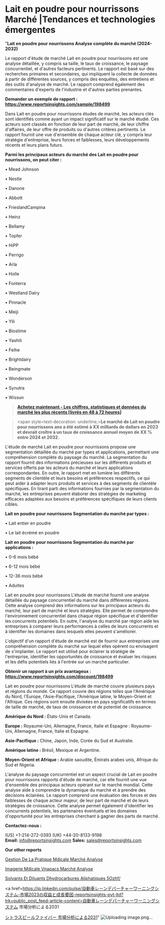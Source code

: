 # Lait en poudre pour nourrissons Marché |Tendances et technologies émergentes

"<strong>Lait en poudre pour nourrissons Analyse complète du marché (2024-2032)</strong>

Le rapport d'étude de marché Lait en poudre pour nourrissons est une analyse détaillée, y compris sa taille, le taux de croissance, le paysage concurrentiel, et d'autres facteurs pertinents. Le rapport est basé sur des recherches primaires et secondaires, qui impliquent la collecte de données à partir de différentes sources, y compris des enquêtes, des entretiens et des outils d'analyse de marché. Le rapport comprend également des commentaires d'experts de l'industrie et d'autres parties prenantes.

<strong>Demander un exemple de rapport : </strong><strong><a href=https://www.reportsinsights.com/sample/198499>https://www.reportsinsights.com/sample/198499</a></strong>

Dans Lait en poudre pour nourrissons études de marché, les acteurs clés sont identifiés comme ayant un impact significatif sur le marché étudié. Ces acteurs sont classés en fonction de leur part de marché, de leur chiffre d'affaires, de leur offre de produits ou d'autres critères pertinents. Le rapport fournit une vue d'ensemble de chaque acteur clé, y compris leur stratégie d'entreprise, leurs forces et faiblesses, leurs développements récents et leurs plans futurs.

<strong>Parmi les principaux acteurs du marché des Lait en poudre pour nourrissons, on peut citer :</strong>

• Mead Johnson

• Nestle

• Danone

• Abbott

• FrieslandCampina

• Heinz

• Bellamy

• Topfer 

• HiPP

• Perrigo

• Arla

• Holle

• Fonterra

• Westland Dairy

• Pinnacle

• Meiji

• Yili

• Biostime

• Yashili

• Feihe

• Brightdairy

• Beingmate

• Wonderson

• Synutra

• Wissun

<blockquote><a href=https://reportsinsights.com/buynow/198499><span style=text-decoration: underline;><strong>Achetez maintenant - Les chiffres, statistiques et données du marché les plus récents [livrés en 48 à 72 heures]</strong></span></a></blockquote>
<blockquote>
<div class=group w-full text-gray-800 dark:text-gray-100 border-b border-black/10 dark:border-gray-900/50 bg-gray-50 dark:bg-[#444654]>
<div class=flex p-4 gap-4 text-base md:gap-6 md:max-w-2xl lg:max-w-xl xl:max-w-3xl md:py-6 lg:px-0 m-auto>
<div class=relative flex flex-col w-[calc(100%-50px)] gap-1 md:gap-3 lg:w-[calc(100%-115px)]>
<div class=flex flex-grow flex-col gap-3>
<div class=min-h-[20px] flex flex-col items-start gap-4 whitespace-pre-wrap break-words>
<div class=result-streaming markdown prose w-full break-words dark:prose-invert light>

<span style=text-decoration: underline;><strong>Le marché de Lait en poudre pour nourrissons ans a été estimé à XX milliards de dollars en 2023 et devrait croître à un taux de croissance annuel moyen de XX % entre 2024 et 2032.</strong></span>

</div>
</div>
</div>
</div>
</div>
</div></blockquote>
L'étude de marché Lait en poudre pour nourrissons propose une segmentation détaillée du marché par types et applications, permettant une compréhension complète du paysage du marché. La segmentation du rapport fournit des informations précieuses sur les différents produits et services offerts par les acteurs du marché et leurs applications correspondantes. En outre, le rapport met en lumière les différents segments de clientèle et leurs besoins et préférences respectifs, ce qui peut aider à adapter leurs produits et services à des segments de clientèle spécifiques. En tirant parti des informations fournies par la segmentation du marché, les entreprises peuvent élaborer des stratégies de marketing efficaces adaptées aux besoins et préférences spécifiques de leurs clients cibles.

<strong>Lait en poudre pour nourrissons Segmentation du marché par types :</strong>

• Lait entier en poudre

• Le lait écrémé en poudre

<strong>Lait en poudre pour nourrissons Segmentation du marché par applications :</strong>

• 0-6 mois bébé

• 6-12 mois bébé

• 12-36 mois bébé

• Adultes

Lait en poudre pour nourrissons L'étude de marché fournit une analyse détaillée du paysage concurrentiel du marché dans différentes régions. Cette analyse comprend des informations sur les principaux acteurs du marché, leur part de marché et leurs stratégies. Elle permet de comprendre l'environnement concurrentiel dans chaque région spécifique et d'identifier les concurrents potentiels. En outre, l'analyse du marché par région aide les entreprises à comparer leurs performances à celles de leurs concurrents et à identifier les domaines dans lesquels elles peuvent s'améliorer.

L'objectif d'un rapport d'étude de marché est de fournir aux entreprises une compréhension complète du marché sur lequel elles opèrent ou envisagent de s'implanter. Le rapport est utilisé pour éclairer la stratégie de l'entreprise, identifier les opportunités de croissance et évaluer les risques et les défis potentiels liés à l'entrée sur un marché particulier.

<strong>Obtenir un rapport à un prix avantageux : <a href=https://www.reportsinsights.com/discount/198499>https://www.reportsinsights.com/discount/198499</a></strong>

Lait en poudre pour nourrissons L'étude de marché couvre plusieurs pays et régions du monde. Ce rapport couvre des régions telles que l'Amérique du Nord, l'Europe, l'Asie-Pacifique, l'Amérique latine, le Moyen-Orient et l'Afrique. Ces régions sont ensuite divisées en pays significatifs en termes de taille de marché, de taux de croissance et de potentiel de croissance.

<strong>Amérique du Nord :</strong> États-Unis et Canada.

<strong>Europe :</strong> Royaume-Uni, Allemagne, France, Italie et Espagne : Royaume-Uni, Allemagne, France, Italie et Espagne.

<strong>Asie-Pacifique :</strong> Chine, Japon, Inde, Corée du Sud et Australie.

<strong>Amérique latine :</strong> Brésil, Mexique et Argentine.

<strong>Moyen-Orient et Afrique :</strong> Arabie saoudite, Émirats arabes unis, Afrique du Sud et Nigeria.

L'analyse du paysage concurrentiel est un aspect crucial de Lait en poudre pour nourrissons rapports d'étude de marché, car elle fournit une vue d'ensemble des principaux acteurs opérant sur le marché mondial. Cette analyse aide à comprendre la dynamique du marché et à prendre des décisions éclairées. Le rapport comprend une évaluation des forces et des faiblesses de chaque acteur majeur, de leur part de marché et de leurs stratégies de croissance. Cette analyse permet également d'identifier les concurrents potentiels, les partenaires éventuels et les domaines d'opportunité pour les entreprises cherchant à gagner des parts de marché.

<strong>Contactez-nous :</strong>

(US) +1-214-272-0393
(UK) +44-20-8133-9198
<strong>Email:</strong> <a>info@reportsinsights.com</a>
<strong>Sales:</strong> <a>sales@reportsinsights.com</a>

<strong>Our other reports</strong>

<a href=https://www.linkedin.com/pulse/gestion-de-la-pratique-m%C3%A9dicale-march%C3%A9-analyse-zcaac/>Gestion De La Pratique Mdicale Marché Analyse</a>

<a href=https://www.linkedin.com/pulse/imagerie-m%C3%A9dicale-vnapacs-march%C3%A9-donn%C3%A9es-qq1cf/>Imagerie Mdicale Vnapacs Marché Analyse</a>

<a href=https://www.linkedin.com/pulse/solvants-et-diluants-dhydrocarbures-aliphatiques-5ozhf/>Solvants Et Diluants Dhydrocarbures Aliphatiques 5Ozhf/</a>

<a href=https://jp.linkedin.com/pulse/自動車レーンデパーチャーワーニングシステム-市場2023の収益と成長要因-reportsinsights-pvt-ltd?trk=public_post_feed-article-content>自動車レーンデパーチャーワーニングシステム 市場分析による2031</a>

<a href=https://www.linkedin.com/pulse/シトラスピールファイバー-市場の成長規模傾向レポート-reports-insights-expert/>シトラスピールファイバー 市場分析による2031</a>"
![Uploading image.png…]()
